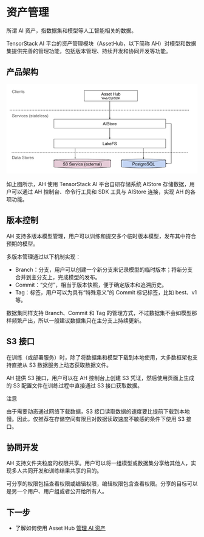 # 资产管理

所谓 AI 资产，指数据集和模型等人工智能相关的数据。

TensorStack AI 平台的资产管理模块（AssetHub，以下简称 AH）对模型和数据集提供完善的管理功能，包括版本管理、持续开发和协同开发等功能。

## 产品架构

![structure](../assets/modules/ah/architecture.png)

如上图所示，AH 使用 TensorStack AI 平台自研存储系统 AIStore 存储数据，用户可以通过 AH 控制台、命令行工具和 SDK 工具与 AIStore 连接，实现 AH 的各项功能。

## 版本控制

AH 支持多版本模型管理，用户可以训练和提交多个临时版本模型，发布其中符合预期的模型。

多版本管理通过以下机制实现：

* Branch：分支，用户可以创建一个新分支来记录模型的临时版本；将新分支合并到主分支上，完成模型的发布。
* Commit：“交付”，相当于版本快照，便于确定版本和追溯历史。
* Tag：标签，用户可以为具有“特殊意义”的 Commit 标记标签，比如 best、v1 等。

数据集同样支持 Branch、Commit 和 Tag 的管理方式，不过数据集不会如模型那样频繁产出，所以一般建议数据集只在主分支上持续更新。

## S3 接口

在训练（或部署服务）时，除了将数据集和模型下载到本地使用，大多数框架也支持直接从 S3 数据服务上动态获取数据文件。

AH 提供 S3 接口，用户可以在 AH 控制台上创建 S3 凭证，然后使用页面上生成的 S3 配置文件在训练过程中直接通过 S3 接口获取数据。

<aside class="note">
<div class="title">注意</div>

由于需要动态通过网络下载数据，S3 接口读取数据的速度要比提前下载到本地慢。因此，仅推荐在存储空间有限且对数据读取速度不敏感的条件下使用 S3 接口。

</aside>

## 协同开发

AH 支持文件夹粒度的权限共享。用户可以将一组模型或数据集分享给其他人，实现多人共同开发和训练结果共享的目的。

可分享的权限包括查看权限或编辑权限，编辑权限包含查看权限。分享的目标可以是另一个用户、用户组或者公开给所有人。

## 下一步

* 了解如何使用 Asset Hub [管理 AI 资产](../tasks/manage-ai-assets.md)

